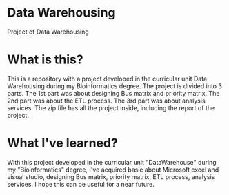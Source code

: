 # Data Warehousing
Project of Data Warehousing

# What is this?
This is a repository with a project developed in the curricular unit Data Warehousing during my Bioinformatics degree.
The project is divided into 3 parts. 
The 1st part was about designing Bus matrix and priority matrix.
The 2nd part was about the ETL process.
The 3rd part was about analysis services.
The zip file has all the project inside, including the report of the project.

# What I've learned?
With this project developed in the curricular unit "DataWarehouse" during my "Bioinformatics" degree, I've acquired basic about Microsoft 
excel and visual studio, designing Bus matrix, priority matrix, ETL process, analysis services.
I hope this can be useful for a near future.
